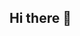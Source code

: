 ## Hi there 👋

<!--
**MarkSigma345/MarkSigma345** is a ✨ _special_ ✨ repository because its `README.md` (this file) appears on your GitHub profile.

Here are some ideas to get you started:

- 🔭 I’m currently working on ...
- 🌱 I’m currently learning ...
- 👯 I’m looking to collaborate on ...
- 🤔 I’m looking for help with ...
- 💬 Ask me about ...
- 📫 How to reach me: ...
- 😄 Pronouns: ...
- ⚡ Fun fact: ...

## Мои навыки: Немного умею программировать, люблю играть в компьютере, гулять, играть в футбол
<img src=" width="10%">
